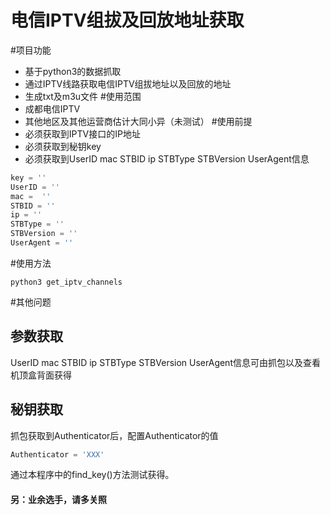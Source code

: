 电信IPTV组拔及回放地址获取
===
#项目功能 
- 基于python3的数据抓取 
- 通过IPTV线路获取电信IPTV组拔地址以及回放的地址  
- 生成txt及m3u文件
#使用范围 
- 成都电信IPTV
- 其他地区及其他运营商估计大同小异（未测试）
#使用前提 
- 必须获取到IPTV接口的IP地址
- 必须获取到秘钥key
- 必须获取到UserID mac STBID ip STBType STBVersion UserAgent信息
```python
key = ''
UserID = ''
mac =  ''
STBID = ''
ip = ''
STBType = ''
STBVersion = ''
UserAgent = ''
```
#使用方法 
```
python3 get_iptv_channels
```
#其他问题
## 参数获取
UserID mac STBID ip STBType STBVersion UserAgent信息可由抓包以及查看机顶盒背面获得
## 秘钥获取 
抓包获取到Authenticator后，配置Authenticator的值
```python
Authenticator = 'XXX'
```
通过本程序中的find_key()方法测试获得。

#### 另：业余选手，请多关照